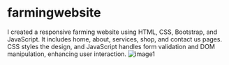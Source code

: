 # farmingwebsite
I created a responsive farming website using HTML, CSS, Bootstrap, and JavaScript. It includes home, about, services, shop, and contact us pages. CSS styles the design, and JavaScript handles form validation and DOM manipulation, enhancing user interaction. 
![image1](https://github.com/Tirthp1/farmingwebsite/assets/100027931/9201b5f1-6006-4b06-be17-02e3f8f57bb0)

